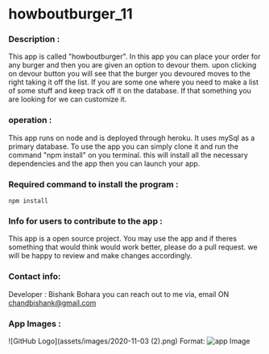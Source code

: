 # howboutburger_11


### Description :
This app is called "howboutburger". In this app you can place your order for any burger and then you are given an option to devour them. upon clicking on devour button you will see that the burger you devoured moves to the right taking it off the list. If you are some one where you need to make a list of some stuff and keep track off it on the database. If that something you are looking for we can customize it. 


### operation :
This app runs on node and is deployed through heroku. It uses mySql as a primary database. To use the app you can simply clone it and run the command "npm install" on you terminal. this will install all the necessary dependencies and the app then you can launch your app. 


### Required command to install the program :
    npm install


### Info for users to contribute to the app :
This app is a open source project. You may use the app and if theres something that would think would work better, please do a pull request. we will be happy to review and make changes accordingly.


### Contact info:
Developer : Bishank Bohara
you can reach out to me via, email ON chandbishank@gmail.com

### App Images :
![GitHub Logo](assets/images/2020-11-03 (2).png)
Format: ![app Image](url)

